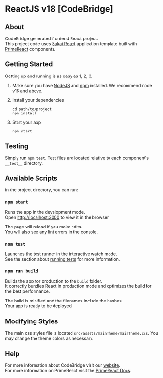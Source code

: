 # ReactJS v18 [CodeBridge]

>

## About

CodeBridge generated frontend React project.  
This project code uses [Sakai React](https://github.com/primefaces/sakai-react) application template built with [PrimeReact](https://www.primefaces.org/primereact/) components.

## Getting Started

Getting up and running is as easy as 1, 2, 3.

1. Make sure you have [NodeJS](https://nodejs.org/) and [npm](https://www.npmjs.com/) installed. We recommend node v16 and above.
2. Install your dependencies

   ```
   cd path/to/project
   npm install
   ```

3. Start your app

   ```
   npm start
   ```

## Testing

Simply run `npm test`. Test files are located relative to each component's `__test__` directory.

## Available Scripts

In the project directory, you can run:

### `npm start`

Runs the app in the development mode.<br>
Open [http://localhost:3000](http://localhost:3000) to view it in the browser.

The page will reload if you make edits.<br>
You will also see any lint errors in the console.

### `npm test`

Launches the test runner in the interactive watch mode.<br>
See the section about [running tests](#running-tests) for more information.

### `npm run build`

Builds the app for production to the `build` folder.<br>
It correctly bundles React in production mode and optimizes the build for the best performance.

The build is minified and the filenames include the hashes.<br>
Your app is ready to be deployed!

## Modifying Styles

The main css styles file is located `src/assets/mainTheme/mainTheme.css`. You may change the theme colors as necessary.

## Help

For more information about CodeBridge visit our [website](https://codebridge.my/).  
For more information on PrimeReact visit the [PrimeReact Docs](https://www.primefaces.org/primereact/setup/).
